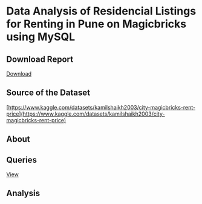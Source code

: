 # Data Analysis of Residencial Listings for Renting in Pune on Magicbricks using MySQL

## Download Report
[Download](https://github.com/arindam-bhunia/Data-Analysis-of-Residencial-Listings-for-Renting-in-Pune-on-Magicbricks-using-MySQL/blob/main/Data%20Analysis%20of%20Residencial%20Listings%20for%20Renting%20in%20Pune%20on%20Magicbricks.pdf)
## Source of the Dataset
[https://www.kaggle.com/datasets/kamilshaikh2003/city-magicbricks-rent-price](https://www.kaggle.com/datasets/kamilshaikh2003/city-magicbricks-rent-price)


## About

## Queries
[View](https://github.com/arindam-bhunia/Data-Analysis-of-Residencial-Listings-for-Renting-in-Pune-on-Magicbricks-using-MySQL/blob/main/Query.sql)
## Analysis
